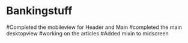 # Bankingstuff
#Completed the mobileview for Header and Main
#completed the main desktopview
#working on the articles
#Added mixin to midscreen